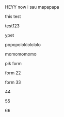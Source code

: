 HEYY
now i sau mapapapa


this test

test123

ypet

popopoloklolololo


momomomomo

pik form

form 22

form 33

44

55

66